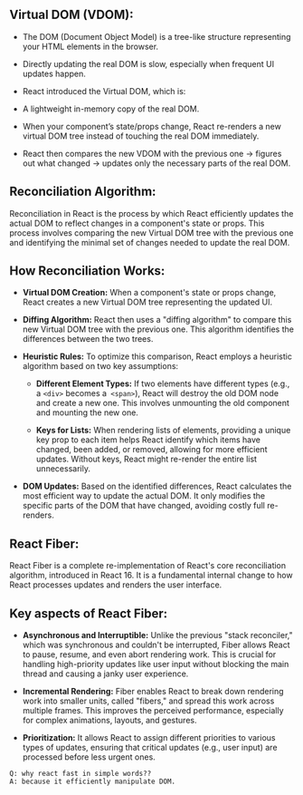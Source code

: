 ## Virtual DOM (VDOM):

* The DOM (Document Object Model) is a tree-like structure representing your HTML elements in the browser.

* Directly updating the real DOM is slow, especially when frequent UI updates happen.

* React introduced the Virtual DOM, which is:

* A lightweight in-memory copy of the real DOM.

* When your component’s state/props change, React re-renders a new virtual DOM tree instead of touching the real DOM immediately.

* React then compares the new VDOM with the previous one → figures out what changed → updates only the necessary parts of the real DOM.

## Reconciliation Algorithm:
Reconciliation in React is the process by which React efficiently updates the actual DOM to reflect changes in a component's state or props. This process involves comparing the new Virtual DOM tree with the previous one and identifying the minimal set of changes needed to update the real DOM. 
## How Reconciliation Works:

* **Virtual DOM Creation:** When a component's state or props change, React creates a new Virtual DOM tree representing the updated UI.

* **Diffing Algorithm:** React then uses a "diffing algorithm" to compare this new Virtual DOM tree with the previous one. This algorithm identifies the differences between the two trees.

* **Heuristic Rules:** To optimize this comparison, React employs a heuristic algorithm based on two key assumptions:

    * **Different Element Types:** If two elements have different types (e.g., a `<div>` becomes a` <span>`), React will destroy the old DOM node and create a new one. This involves unmounting the old component and mounting the new one. 

    * **Keys for Lists:** When rendering lists of elements, providing a unique key prop to each item helps React identify which items have changed, been added, or removed, allowing for more efficient updates. Without keys, React might re-render the entire list unnecessarily.

* **DOM Updates:** Based on the identified differences, React calculates the most efficient way to update the actual DOM. It only modifies the specific parts of the DOM that have changed, avoiding costly full re-renders.

## React Fiber:
React Fiber is a complete re-implementation of React's core reconciliation algorithm, introduced in React 16. It is a fundamental internal change to how React processes updates and renders the user interface.

## Key aspects of React Fiber:
* **Asynchronous and Interruptible:** Unlike the previous "stack reconciler," which was synchronous and couldn't be interrupted, Fiber allows React to pause, resume, and even abort rendering work. This is crucial for handling high-priority updates like user input without blocking the main thread and causing a janky user experience.

* **Incremental Rendering:** Fiber enables React to break down rendering work into smaller units, called "fibers," and spread this work across multiple frames. This improves the perceived performance, especially for complex animations, layouts, and gestures.

* **Prioritization:** It allows React to assign different priorities to various types of updates, ensuring that critical updates (e.g., user input) are processed before less urgent ones.

```
Q: why react fast in simple words?? 
A: because it efficiently manipulate DOM.
```


